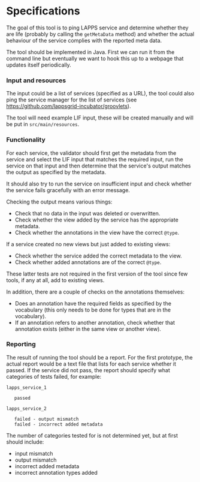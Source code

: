 # Specifications

The goal of this tool is to ping LAPPS service and determine whether they are life (probably by calling the `getMetaData` method) and whether the actual behaviour of the service complies with the reported meta data.


The tool should be implemented in Java. First we can run it from the command line but eventually we want to hook this up to a webpage that updates itself periodically.


### Input and resources

The input could be a list of services (specified as a URL), the tool could also ping the service manager for the list of services (see https://github.com/lappsgrid-incubator/groovlets).

The tool will need example LIF input, these will be created manually and will be put in `src/main/resources`.


### Functionality

For each service, the validator should first get the metadata from the service and select the LIF input that matches the required input, run the service on that input and then determine that the service's output matches the output as specified by the metadata.

It should also try to run the service on insufficient input and check whether the service fails gracefully with an error message.

Checking the output means various things:

- Check that no data in the input was deleted or overwritten.
- Check whether the view added by the service has the appropriate metadata.
- Check whether the annotations in the view have the correct `@type`.

If a service created no new views but just added to existing views:

- Check whether the service added the correct metadata to the view.
- Check whether added annotations are of the correct `@type`.

These latter tests are not required in the first version of the tool since few tools, if any at all, add to existing views.

In addition, there are a couple of checks on the annotations themselves:

- Does an annotation have the required fields as specified by the vocabulary (this only needs to be done for types that are in the vocabulary).
- If an annotation refers to another annotation, check whether that annotation exists (either in the same view or another view).


### Reporting

The result of running the tool should be a report. For the first prototype, the actual report would be a text file that lists for each service whether it passed. If the service did not pass, the report should specify what categories of tests failed, for example:

```
lapps_service_1

   passed

lapps_service_2

   failed - output mismatch
   failed - incorrect added metadata
```

The number of categories tested for is not determined yet, but at first should include:

- input mismatch
- output mismatch
- incorrect added metadata
- incorrect annotation types added
